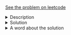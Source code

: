 <a href="https://leetcode.com/problems/linked-list-random-node/"> See the problem on leetcode </a>
<details>
   <summary>Description</summary>
   <div class="content__u3I1 question-content__JfgR">
      <div>
         <p>Given a singly linked list, return a random node's value from the linked list. Each node must have the <b>same probability</b> of being chosen.</p>
         <p><b>Follow up:</b><br>
            What if the linked list is extremely large and its length is unknown to you? Could you solve this efficiently without using extra space?
         </p>
         <p><b>Example:</b></p>
         <pre>// Init a singly linked list [1,2,3].
ListNode head = new ListNode(1);
head.next = new ListNode(2);
head.next.next = new ListNode(3);
Solution solution = new Solution(head);
<br>
// getRandom() should return either 1, 2, or 3 randomly. Each element should have equal probability of returning.
solution.getRandom();
</pre>
         <p></p>
      </div>
   </div>
</details>

<details>
<summary>Solution</summary>
	
```java
/**
 * Definition for singly-linked list.
 * public class ListNode {
 *     int val;
 *     ListNode next;
 *     ListNode() {}
 *     ListNode(int val) { this.val = val; }
 *     ListNode(int val, ListNode next) { this.val = val; this.next = next; }
 * }
 */
class Solution {
    ArrayList<Integer> nums = new ArrayList<>();

    /** @param head The linked list's head.
        Note that the head is guaranteed to be not null, so it contains at least one node. */
    public Solution(ListNode head) {
        while(head!=null){
            nums.add(head.val);
            head = head.next;
        }
    }
    
    /** Returns a random node's value. */
    public int getRandom() {
        int idx = new Random().nextInt(nums.size());
        return nums.get(idx);
    }
}

/**
 * Your Solution object will be instantiated and called as such:
 * Solution obj = new Solution(head);
 * int param_1 = obj.getRandom();
 */
```

</details>

<details>
    <summary>A word about the solution</Summary>
    The O(n) time and space solution is trivial. O(1) space solution for infinite stream of numbers is obtained via Reservoir sampling, explained <a href = 'https://leetcode.com/problems/linked-list-random-node/solution/'>here.</a>
    Might as well implement it and update the solution here soon(Tomorrow).
   
</details>













